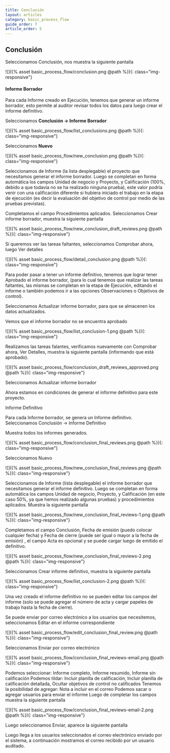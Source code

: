 ```yaml
---
title: Conclusión
layout: articles
category: basic_process_flow
guide_order: 7
article_order: 5
---
```


## Conclusión
Seleccionamos Conclusión, nos muestra la siguiente pantalla

![]({% asset basic_process_flow/conclusion.png @path %}){: class="img-responsive"}


#### Informe Borrador

Para cada Informe creado en Ejecución, tenemos que generar un informe borrador, esto permite al auditor revisar todos los datos para luego crear el informe definitivo. 

Seleccionamos **Conclusión -> Informe Borrador**

![]({% asset basic_process_flow/list_conclusions.png @path %}){: class="img-responsive"}

Seleccionamos **Nuevo**

![]({% asset basic_process_flow/new_conclusion.png @path %}){: class="img-responsive"}



Seleccionamos de Informe (la lista desplegable) el proyecto que necesitamos generar el informe borrador. 
Luego se completan en forma automática los campos Unidad de negocio y Proyecto, y Calificación (100%, debido a que todavía no se ha realizado ninguna prueba), este valor podría venir con una calificación diferente si hubiera iniciado el trabajo en la etapa de ejecución (es decir la evaluación del objetivo de control por medio de las pruebas previstas).

Completamos el campo Procedimientos aplicados.
Seleccionamos Crear informe borrador, muestra la siguiente pantalla


![]({% asset basic_process_flow/new_conclusion_draft_reviews.png @path %}){: class="img-responsive"}



Si queremos ver las tareas faltantes, seleccionamos Comprobar ahora, luego Ver detalles

![]({% asset basic_process_flow/detail_conclusion.png @path %}){: class="img-responsive"}


Para poder pasar a tener un informe definitivo, tenemos que lograr tener Aprobado el informe borrador, (para lo cual tenemos que realizar las tareas faltantes, las mismas se completan en la etapa de Ejecución, editando el informe o también podemos ir a las opciones Observaciones o Objetivos de control).

Seleccionamos Actualizar informe borrador, para que se almacenen los datos actualizados.

Vemos que el informe borrador no se encuentra aprobado

![]({% asset basic_process_flow/list_conclusion-1.png @path %}){: class="img-responsive"}


Realizamos las tareas falantes, verificamos nuevamente con Comprobar ahora, Ver Detalles, muestra la siguiente pantalla (informando que está aprobado).

![]({% asset basic_process_flow/conclusion_draft_reviews_approved.png @path %}){: class="img-responsive"}


Seleccionamos Actualizar informe borrador

Ahora estamos en condiciones de generar el informe definitivo para este proyecto.



Informe Definitivo

Para cada Informe borrador, se genera un Informe definitivo. 
Seleccionamos Conclusión -> Informe Definitivo

Muestra todos los informes generados.

![]({% asset basic_process_flow/conclusion_final_reviews.png @path %}){: class="img-responsive"}


Seleccionamos Nuevo

![]({% asset basic_process_flow/new_conclusion_final_reviews.png @path %}){: class="img-responsive"}

Seleccionamos de Informe (lista desplegable) el informe borrador que necesitamos generar el informe definitivo. 
Luego se completan en forma automática los campos Unidad de negocio, Proyecto, y Calificación (en este caso 50%, ya que hemos realizado algunas pruebas) y procedimientos aplicados.
Muestra la siguiente pantalla

![]({% asset basic_process_flow/new_conclusion_final_reviews-1.png @path %}){: class="img-responsive"}


Completamos el campo Conclusión, Fecha de emisión (puedo colocar cualquier fecha) y Fecha de cierre (puede ser igual o mayor a la fecha de emisión) , el campo Acta es opcional y se puede cargar luego de emitido el definitivo.

![]({% asset basic_process_flow/new_conclusion_final_reviews-2.png @path %}){: class="img-responsive"}


Seleccionamos Crear informe definitivo, muestra la siguiente pantalla


![]({% asset basic_process_flow/list_conclusion-2.png @path %}){: class="img-responsive"}

Una vez creado el informe definitivo no se pueden editar los campos del informe (solo se puede agregar el número de acta y cargar papeles de trabajo hasta la fecha de cierre).

Se puede enviar por correo electrónico a los usuarios que necesitemos, seleccionamos Editar en el informe correspondiente

![]({% asset basic_process_flow/edit_conclusion_final_review.png @path %}){: class="img-responsive"}


Seleccionamos Enviar por correo electrónico

![]({% asset basic_process_flow/conclusion_final_reviews-email.png @path %}){: class="img-responsive"}


Podemos seleccionar: Informe completo, Informe resumido, Informe sin calificación
Podemos tildar: Incluir planilla de calificación, Incluir planilla de calificación detallada, Ocultar objetivos de control no calificados
Tenemos la posibilidad de agregar:  Nota a incluir en el correo
Podemos sacar o agregar usuarios para enviar el informe
Luego de completar los campos muestra la siguiente pantalla

![]({% asset basic_process_flow/conclusion_final_reviews-email-2.png @path %}){: class="img-responsive"}


Luego seleccionamos Enviar, aparece la siguiente pantalla






Luego llega a los usuarios seleccionados el correo electrónico enviado por el sistema, a continuación mostramos el correo recibido por un usuario auditado.




